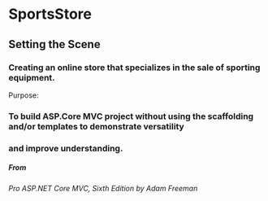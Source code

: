 # SportsStore

## Setting the Scene
### Creating an online store that specializes in the sale of sporting equipment.

Purpose:
### To build ASP.Core MVC project without using the scaffolding and/or templates to demonstrate versatility 
### and improve understanding.  

##### From
###### Pro ASP.NET Core MVC, Sixth Edition by Adam Freeman
